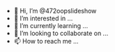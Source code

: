 - 👋 Hi, I’m @472oopslideshow
- 👀 I’m interested in ...
- 🌱 I’m currently learning ...
- 💞️ I’m looking to collaborate on ...
- 📫 How to reach me ...

<!---
472oopslideshow/472oopslideshow is a ✨ special ✨ repository because its `README.md` (this file) appears on your GitHub profile.
You can click the Preview link to take a look at your changes.
--->
